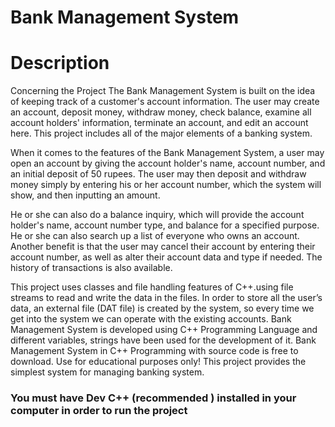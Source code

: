 # Bank Management System

# Description 

Concerning the Project The Bank Management System is built on the idea of keeping track of a customer's account information. The user may create an account, deposit money, withdraw money, check balance, examine all account holders' information, terminate an account, and edit an account here. This project includes all of the major elements of a banking system.


When it comes to the features of the Bank Management System, a user may open an account by giving the account holder's name, account number, and an initial deposit of 50 rupees. The user may then deposit and withdraw money simply by entering his or her account number, which the system will show, and then inputting an amount.


He or she can also do a balance inquiry, which will provide the account holder's name, account number type, and balance for a specified purpose. He or she can also search up a list of everyone who owns an account. Another benefit is that the user may cancel their account by entering their account number, as well as alter their account data and type if needed. The history of transactions is also available.

This project uses classes and file handling features of C++.using file streams to read and write the data in the files. In order to store all the user’s data, an external file (DAT file) is created by the system, so every time we get into the system we can operate with the existing accounts. Bank Management System is developed using C++ Programming Language and different variables, strings have been used for the development of it. Bank Management System in C++ Programming with source code is free to download. Use for educational purposes only! This project provides the simplest system for managing banking system.



### You must have Dev C++ (recommended ) installed in your computer in order to run the project 


  
